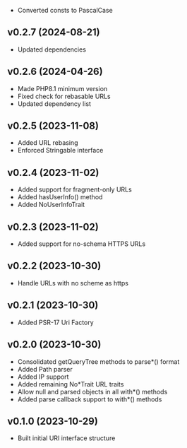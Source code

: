 * Converted consts to PascalCase

## v0.2.7 (2024-08-21)
* Updated dependencies

## v0.2.6 (2024-04-26)
* Made PHP8.1 minimum version
* Fixed check for rebasable URLs
* Updated dependency list

## v0.2.5 (2023-11-08)
* Added URL rebasing
* Enforced Stringable interface

## v0.2.4 (2023-11-02)
* Added support for fragment-only URLs
* Added hasUserInfo() method
* Added NoUserInfoTrait

## v0.2.3 (2023-11-02)
* Added support for no-schema HTTPS URLs

## v0.2.2 (2023-10-30)
* Handle URLs with no scheme as https

## v0.2.1 (2023-10-30)
* Added PSR-17 Uri Factory

## v0.2.0 (2023-10-30)
* Consolidated getQueryTree methods to parse*() format
* Added Path parser
* Added IP support
* Added remaining No*Trait URL traits
* Allow null and parsed objects in all with*() methods
* Added parse callback support to with*() methods

## v0.1.0 (2023-10-29)
* Built initial URI interface structure
